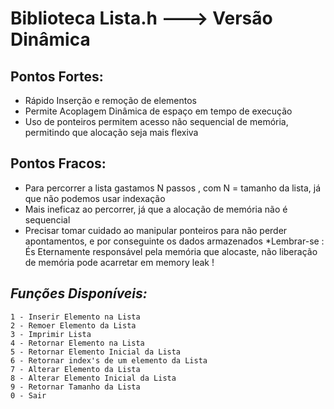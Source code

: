 # Biblioteca Lista.h   --->  Versão Dinâmica 

## Pontos Fortes:

* Rápido Inserção e remoção de elementos
* Permite Acoplagem Dinâmica de espaço em tempo de execução
* Uso de ponteiros permitem acesso não sequencial de memória, permitindo que alocação seja mais flexiva
## Pontos Fracos:
* Para percorrer a lista gastamos N passos , com N = tamanho da lista, já que não podemos usar indexação
* Mais ineficaz ao percorrer, já que a alocação de memória não é sequencial
* Precisar tomar cuidado ao manipular ponteiros para não perder apontamentos, e por conseguinte os dados armazenados
*Lembrar-se : És Eternamente responsável pela memória que alocaste, não liberação de memória pode acarretar em memory leak !



## *Funções Disponíveis:*

    1 - Inserir Elemento na Lista                            
    2 - Remoer Elemento da Lista                    
    3 - Imprimir Lista                               
    4 - Retornar Elemento na Lista                   
    5 - Retornar Elemento Inicial da Lista           
    6 - Retornar index's de um elemento da Lista     
    7 - Alterar Elemento da Lista                    
    8 - Alterar Elemento Inicial da Lista            
    9 - Retornar Tamanho da Lista                    
    0 - Sair                                         